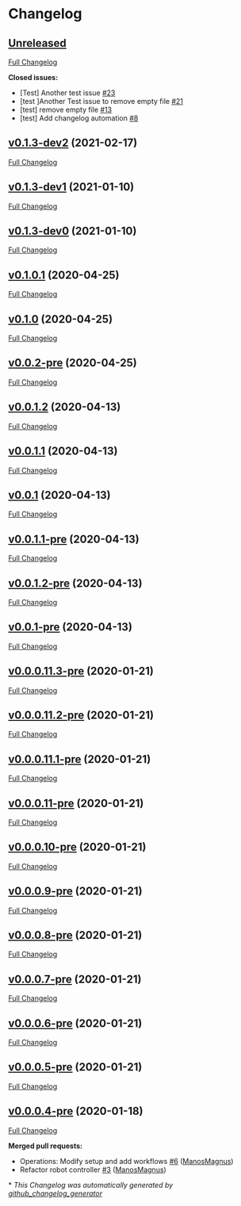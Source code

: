 # Changelog

## [Unreleased](https://github.com/ManosMagnus/deepbots/tree/HEAD)

[Full Changelog](https://github.com/ManosMagnus/deepbots/compare/v0.1.3-dev2...HEAD)

**Closed issues:**

- \[Test\] Another test issue [\#23](https://github.com/ManosMagnus/deepbots/issues/23)
- \[test \]Another Test issue to remove empty file [\#21](https://github.com/ManosMagnus/deepbots/issues/21)
- \[test\] remove empty file [\#13](https://github.com/ManosMagnus/deepbots/issues/13)
- \[test\] Add changelog automation [\#8](https://github.com/ManosMagnus/deepbots/issues/8)

## [v0.1.3-dev2](https://github.com/ManosMagnus/deepbots/tree/v0.1.3-dev2) (2021-02-17)

[Full Changelog](https://github.com/ManosMagnus/deepbots/compare/v0.1.3-dev1...v0.1.3-dev2)

## [v0.1.3-dev1](https://github.com/ManosMagnus/deepbots/tree/v0.1.3-dev1) (2021-01-10)

[Full Changelog](https://github.com/ManosMagnus/deepbots/compare/v0.1.3-dev0...v0.1.3-dev1)

## [v0.1.3-dev0](https://github.com/ManosMagnus/deepbots/tree/v0.1.3-dev0) (2021-01-10)

[Full Changelog](https://github.com/ManosMagnus/deepbots/compare/v0.1.0.1...v0.1.3-dev0)

## [v0.1.0.1](https://github.com/ManosMagnus/deepbots/tree/v0.1.0.1) (2020-04-25)

[Full Changelog](https://github.com/ManosMagnus/deepbots/compare/v0.1.0...v0.1.0.1)

## [v0.1.0](https://github.com/ManosMagnus/deepbots/tree/v0.1.0) (2020-04-25)

[Full Changelog](https://github.com/ManosMagnus/deepbots/compare/v0.0.2-pre...v0.1.0)

## [v0.0.2-pre](https://github.com/ManosMagnus/deepbots/tree/v0.0.2-pre) (2020-04-25)

[Full Changelog](https://github.com/ManosMagnus/deepbots/compare/v0.0.1.2...v0.0.2-pre)

## [v0.0.1.2](https://github.com/ManosMagnus/deepbots/tree/v0.0.1.2) (2020-04-13)

[Full Changelog](https://github.com/ManosMagnus/deepbots/compare/v0.0.1.1...v0.0.1.2)

## [v0.0.1.1](https://github.com/ManosMagnus/deepbots/tree/v0.0.1.1) (2020-04-13)

[Full Changelog](https://github.com/ManosMagnus/deepbots/compare/v0.0.1...v0.0.1.1)

## [v0.0.1](https://github.com/ManosMagnus/deepbots/tree/v0.0.1) (2020-04-13)

[Full Changelog](https://github.com/ManosMagnus/deepbots/compare/v0.0.1.1-pre...v0.0.1)

## [v0.0.1.1-pre](https://github.com/ManosMagnus/deepbots/tree/v0.0.1.1-pre) (2020-04-13)

[Full Changelog](https://github.com/ManosMagnus/deepbots/compare/v0.0.1.2-pre...v0.0.1.1-pre)

## [v0.0.1.2-pre](https://github.com/ManosMagnus/deepbots/tree/v0.0.1.2-pre) (2020-04-13)

[Full Changelog](https://github.com/ManosMagnus/deepbots/compare/v0.0.1-pre...v0.0.1.2-pre)

## [v0.0.1-pre](https://github.com/ManosMagnus/deepbots/tree/v0.0.1-pre) (2020-04-13)

[Full Changelog](https://github.com/ManosMagnus/deepbots/compare/v0.0.0.11.3-pre...v0.0.1-pre)

## [v0.0.0.11.3-pre](https://github.com/ManosMagnus/deepbots/tree/v0.0.0.11.3-pre) (2020-01-21)

[Full Changelog](https://github.com/ManosMagnus/deepbots/compare/v0.0.0.11.2-pre...v0.0.0.11.3-pre)

## [v0.0.0.11.2-pre](https://github.com/ManosMagnus/deepbots/tree/v0.0.0.11.2-pre) (2020-01-21)

[Full Changelog](https://github.com/ManosMagnus/deepbots/compare/v0.0.0.11.1-pre...v0.0.0.11.2-pre)

## [v0.0.0.11.1-pre](https://github.com/ManosMagnus/deepbots/tree/v0.0.0.11.1-pre) (2020-01-21)

[Full Changelog](https://github.com/ManosMagnus/deepbots/compare/v0.0.0.11-pre...v0.0.0.11.1-pre)

## [v0.0.0.11-pre](https://github.com/ManosMagnus/deepbots/tree/v0.0.0.11-pre) (2020-01-21)

[Full Changelog](https://github.com/ManosMagnus/deepbots/compare/v0.0.0.10-pre...v0.0.0.11-pre)

## [v0.0.0.10-pre](https://github.com/ManosMagnus/deepbots/tree/v0.0.0.10-pre) (2020-01-21)

[Full Changelog](https://github.com/ManosMagnus/deepbots/compare/v0.0.0.9-pre...v0.0.0.10-pre)

## [v0.0.0.9-pre](https://github.com/ManosMagnus/deepbots/tree/v0.0.0.9-pre) (2020-01-21)

[Full Changelog](https://github.com/ManosMagnus/deepbots/compare/v0.0.0.8-pre...v0.0.0.9-pre)

## [v0.0.0.8-pre](https://github.com/ManosMagnus/deepbots/tree/v0.0.0.8-pre) (2020-01-21)

[Full Changelog](https://github.com/ManosMagnus/deepbots/compare/v0.0.0.7-pre...v0.0.0.8-pre)

## [v0.0.0.7-pre](https://github.com/ManosMagnus/deepbots/tree/v0.0.0.7-pre) (2020-01-21)

[Full Changelog](https://github.com/ManosMagnus/deepbots/compare/v0.0.0.6-pre...v0.0.0.7-pre)

## [v0.0.0.6-pre](https://github.com/ManosMagnus/deepbots/tree/v0.0.0.6-pre) (2020-01-21)

[Full Changelog](https://github.com/ManosMagnus/deepbots/compare/v0.0.0.5-pre...v0.0.0.6-pre)

## [v0.0.0.5-pre](https://github.com/ManosMagnus/deepbots/tree/v0.0.0.5-pre) (2020-01-21)

[Full Changelog](https://github.com/ManosMagnus/deepbots/compare/v0.0.0.4-pre...v0.0.0.5-pre)

## [v0.0.0.4-pre](https://github.com/ManosMagnus/deepbots/tree/v0.0.0.4-pre) (2020-01-18)

[Full Changelog](https://github.com/ManosMagnus/deepbots/compare/921269590184b84e6152df98eab939cd5874a12e...v0.0.0.4-pre)

**Merged pull requests:**

- Operations: Modify setup and add workflows [\#6](https://github.com/ManosMagnus/deepbots/pull/6) ([ManosMagnus](https://github.com/ManosMagnus))
- Refactor robot controller [\#3](https://github.com/ManosMagnus/deepbots/pull/3) ([ManosMagnus](https://github.com/ManosMagnus))



\* *This Changelog was automatically generated by [github_changelog_generator](https://github.com/github-changelog-generator/github-changelog-generator)*
